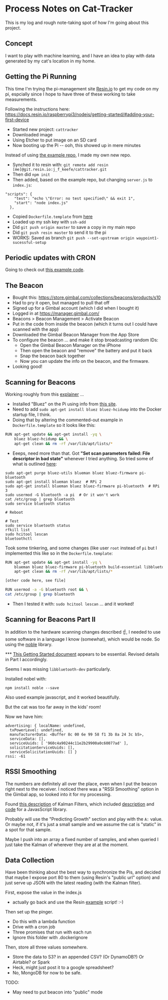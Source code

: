 # Process Notes on Cat-Tracker

This is my log and rough note-taking spot of how I'm going about this project.

## Concept

I want to play with machine learning, and I have an idea to play with data generated by my cat's location in my home.

## Getting the Pi Running

This time I'm trying the pi-management site [Resin.io](http://resin.io) to get my code on my pi, espcially since I hope to have three of these working to take measurements.

Following the instructions here: https://docs.resin.io/raspberrypi3/nodejs/getting-started/#adding-your-first-device

- Started new project: `cattracker`
- Downloaded image
- Using Etcher to put image on an SD card
- Now booting up the Pi -- ooh, this showed up in mere minutes


Instead of using [the example repo](https://github.com/resin-io-projects/simple-server-node), I made my own new repo.

- Synched it to resin with: `git remote add resin [me]@git.resin.io:j_f_keefe/cattracker.git`
- Then did `npm init`
- Then added, based on the example repo, but changing `server.js` to `index.js`: 
```
"scripts": {
    "test": "echo \"Error: no test specified\" && exit 1",
    "start": "node index.js"
  },
```
- Copied `Dockerfile.template` from [here](https://github.com/resin-io-projects/simple-server-node/blob/master/Dockerfile.template)
- Loaded up my ssh key with `ssh-add`
- Did `git push origin master` to save a copy in my main repo
- Did `git push resin master` to send it to the pi
- WORKS: Saved as branch `git push --set-upstream origin waypoint1-sucessful-setup`

## Periodic updates with CRON

Going to check out [this example code](https://github.com/resin-io-playground/cron-example/blob/master/Dockerfile.template).

## The Beacon

- Bought this: https://store.gimbal.com/collections/beacons/products/s10
- Had to pry it open, but managed to pull that off
- Signed up for a Gimbal account (which I did when I bought it)
- Logged in at https://manager.gimbal.com/
- Beacons > Beacon Management > Activate Beacon
- Put in the code from inside the beacon (which it turns out I could have scanned with the app)
- Downloaded the Gimbal Beacon Manager from the App Store
- To configure the beacon ... and make it stop broadcasting random IDs:
    - Open the Gimbal Beacon Manager on the iPhone
    - Then open the beacon and "remove" the battery and put it back
    - Snap the beacon back together
    - Now you can update the info on the beacon, and the firmware.
- Looking good!

## Scanning for Beacons

Working roughly from this [explainer](https://blog.truthlabs.com/beacon-tracking-with-node-js-and-raspberry-pi-794afa880318) ...

- Installed "Bluez" on the Pi using info from [this site](https://www.thepolyglotdeveloper.com/2016/09/scan-bluetooth-enabled-ibeacons-via-raspberry-pi-iot-device/).
- Need to add `sudo apt-get install bluez bluez-hcidump` into the Docker startup file, I think.
- Doing that by altering the commented-out example in `Dockerfile.template` so it looks like this:
```bash
RUN apt-get update && apt-get install -yq \
    bluez bluez-hcidump && \
    apt-get clean && rm -rf /var/lib/apt/lists/*
```
- Eeeps, need more than that. Got **"Set scan parameters failed: File descriptor in bad state"** whenever I tried anything. So tried some of what is outlined [here](https://www.raspberrypi.org/forums/viewtopic.php?f=63&t=141850):

```shell
sudo apt-get purge bluez-utils blueman bluez bluez-firmware pi-bluetooth
sudo apt-get install blueman bluez  # RPi 2
sudo apt-get install blueman bluez bluez-firmware pi-bluetooth  # RPi 3
sudo usermod -G bluetooth -a pi  # Or it won't work
cat /etc/group | grep bluetooth
sudo service bluetooth status

# Reboot

# Test
sudo service bluetooth status
rfkill list
sudo hcitool lescan
bluetoothctl
```

Took some tinkering, and some changes (like user `root` instead of `pi` but I implemented this like so in the `Dockerfile.template`:

```bash
RUN apt-get update && apt-get install -yq \
    blueman bluez bluez-firmware pi-bluetooth build-essential libbluetooth-dev libudev-dev && \
    apt-get clean && rm -rf /var/lib/apt/lists/*

[other code here, see file]

RUN usermod -a -G bluetooth root && \
cat /etc/group | grep bluetooth
```

- Then I tested it with: `sudo hcitool lescan` ... and it worked!

## Scanning for Beacons Part II

In addition to the hardware scanning changes described ☝️, I needed to use some software in a language I know (somewhat), which would be node. So using the [noble](https://github.com/sandeepmistry/noble) library.

*** [This Getting Started document](https://github.com/sandeepmistry/noble/wiki/Getting-started) appears to be essential. Revised details in Part I accordingly.

Seems I was missing `libbluetooth-dev` particularly.

Installed nobel with:
```
npm install noble --save
```
Also used example javascript, and it worked beautifully.

But the cat was too far away in the kids' room!

Now we have him:
```
advertising: { localName: undefined,
  txPowerLevel: undefined,
  manufacturerData: <Buffer 8c 00 6e 99 58 f1 3b 8a 24 3c b5>,
  serviceData: [],
  serviceUuids: [ '960c4a90244c11e2b29900a0c60077ad' ],
  solicitationServiceUuids: [],
  serviceSolicitationUuids: [] }
rssi: -61
```

## RSSI Smoothing

The numbers are definitely all over the place, even when I put the beacon right next to the receiver. I noticed there was a "RSSI Smoothing" option in the Gimbal app, so looked into it for my processing.

Found [this description](https://www.wouterbulten.nl/blog/tech/kalman-filters-explained-removing-noise-from-rssi-signals/) of Kalman Filters, which included [description](https://www.wouterbulten.nl/blog/tech/lightweight-javascript-library-for-noise-filtering/) and [code](https://github.com/wouterbulten/kalmanjs) for a JavasScript library.

Probably will use the "Predicting Growth" section and play with the `A:` value. Or maybe not, if it's just a small sample and we assume the cat is "static" in a spot for that sample.

Maybe I push into an array a fixed number of samples, and when queried I just take the Kalman of wherever they are at at the moment.

## Data Collection

Have been thinking about the best way to synchronize the Pis, and decided that maybe I expose port 80 to them (using Resin's "public url" option) and just serve up JSON with the latest reading (with the Kalman filter).

First, expose the value in the index.js

- actually go back and use the Resin [example](https://github.com/resin-io-projects/simple-server-node) script! :-)


Then set up the pinger.

- Do this with a lambda function
- Drive with a cron job
- Three promises that run with each run
- Ignore this folder with .dockerignore

Then, store all three values somewhere.

- Store the data to S3? in an appended CSV? (Or DynamoDB?) Or Airtable? or Spark
- Heck, might just post it to a google spreadsheet?
- No, MongoDB for now to be safe.


TODO:
- May need to put beacon into "public" mode


